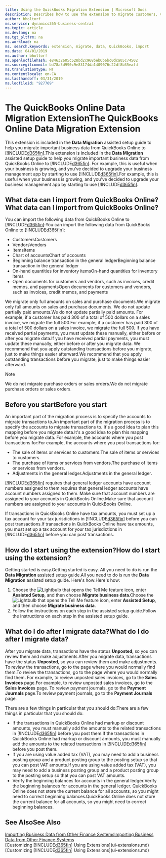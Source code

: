 ```yaml
---
title: Using the QuickBooks Migration Extension | Microsoft Docs
description: Describes how to use the extension to migrate customers, vendors, items, and accounts from QuickBooks Online to Business Central.
author: bholtorf
ms.service: dynamics365-business-central
ms.topic: article
ms.devlang: na
ms.tgt_pltfrm: na
ms.workload: na
ms. search.keywords: extension, migrate, data, QuickBooks, import
ms.date: 04/01/2019
ms.author: bholtorf
ms.openlocfilehash: e84632605c528bd2c968beb6b6bc0dca05c74502
ms.sourcegitcommit: bd78a5d990c9e83174da1409076c22df8b35eafd
ms.translationtype: HT
ms.contentlocale: en-CA
ms.lasthandoff: 03/31/2019
ms.locfileid: "927769"
---
```

# <a name="the-quickbooks-online-data-migration-extension"></a><span data-ttu-id="f1120-103">The QuickBooks Online Data Migration Extension</span><span class="sxs-lookup"><span data-stu-id="f1120-103">The QuickBooks Online Data Migration Extension</span></span>
<span data-ttu-id="f1120-104">This extension is included in the **Data Migration** assisted setup guide to help you migrate important business data from QuickBooks Online to [!INCLUDE[d365fin](includes/d365fin_md.md)].</span><span class="sxs-lookup"><span data-stu-id="f1120-104">This extension is included in the **Data Migration** assisted setup guide to help you migrate important business data from QuickBooks Online to [!INCLUDE[d365fin](includes/d365fin_md.md)].</span></span> <span data-ttu-id="f1120-105">For example, this is useful when your business is growing, and you've decided to upgrade your business management app by starting to use [!INCLUDE[d365fin](includes/d365fin_md.md)].</span><span class="sxs-lookup"><span data-stu-id="f1120-105">For example, this is useful when your business is growing, and you've decided to upgrade your business management app by starting to use [!INCLUDE[d365fin](includes/d365fin_md.md)].</span></span>

## <a name="what-data-can-i-import-from-quickbooks-online"></a><span data-ttu-id="f1120-106">What data can I import from QuickBooks Online?</span><span class="sxs-lookup"><span data-stu-id="f1120-106">What data can I import from QuickBooks Online?</span></span>
<span data-ttu-id="f1120-107">You can import the following data from QuickBooks Online to [!INCLUDE[d365fin](includes/d365fin_md.md)]:</span><span class="sxs-lookup"><span data-stu-id="f1120-107">You can import the following data from QuickBooks Online to [!INCLUDE[d365fin](includes/d365fin_md.md)]:</span></span>  

* <span data-ttu-id="f1120-108">Customers</span><span class="sxs-lookup"><span data-stu-id="f1120-108">Customers</span></span>
* <span data-ttu-id="f1120-109">Vendors</span><span class="sxs-lookup"><span data-stu-id="f1120-109">Vendors</span></span>
* <span data-ttu-id="f1120-110">Items</span><span class="sxs-lookup"><span data-stu-id="f1120-110">Items</span></span>
* <span data-ttu-id="f1120-111">Chart of accounts</span><span class="sxs-lookup"><span data-stu-id="f1120-111">Chart of accounts</span></span>
* <span data-ttu-id="f1120-112">Beginning balance transaction in the general ledger</span><span class="sxs-lookup"><span data-stu-id="f1120-112">Beginning balance transaction in the general ledger</span></span>
* <span data-ttu-id="f1120-113">On-hand quantities for inventory items</span><span class="sxs-lookup"><span data-stu-id="f1120-113">On-hand quantities for inventory items</span></span>
* <span data-ttu-id="f1120-114">Open documents for customers and vendors, such as invoices, credit memos, and payments</span><span class="sxs-lookup"><span data-stu-id="f1120-114">Open documents for customers and vendors, such as invoices, credit memos, and payments</span></span>

<span data-ttu-id="f1120-115">We migrate only full amounts on sales and purchase documents.</span><span class="sxs-lookup"><span data-stu-id="f1120-115">We migrate only full amounts on sales and purchase documents.</span></span> <span data-ttu-id="f1120-116">We do not update partially paid amounts.</span><span class="sxs-lookup"><span data-stu-id="f1120-116">We do not update partially paid amounts.</span></span> <span data-ttu-id="f1120-117">For example, if a customer has paid 300 of a total of 500 dollars on a sales invoice, we migrate the full 500.</span><span class="sxs-lookup"><span data-stu-id="f1120-117">For example, if a customer has paid 300 of a total of 500 dollars on a sales invoice, we migrate the full 500.</span></span> <span data-ttu-id="f1120-118">If you have received partial payments, you must update these manually, either before or after you migrate data.</span><span class="sxs-lookup"><span data-stu-id="f1120-118">If you have received partial payments, you must update these manually, either before or after you migrate data.</span></span> <span data-ttu-id="f1120-119">We recommend that you apply outstanding transactions before you migrate, just to make things easier afterward.</span><span class="sxs-lookup"><span data-stu-id="f1120-119">We recommend that you apply outstanding transactions before you migrate, just to make things easier afterward.</span></span>

> [!NOTE]  
>   <span data-ttu-id="f1120-120">We do not migrate purchase orders or sales orders.</span><span class="sxs-lookup"><span data-stu-id="f1120-120">We do not migrate purchase orders or sales orders.</span></span>

## <a name="before-you-start"></a><span data-ttu-id="f1120-121">Before you start</span><span class="sxs-lookup"><span data-stu-id="f1120-121">Before you start</span></span>
<span data-ttu-id="f1120-122">An important part of the migration process is to specify the accounts to migrate transactions to.</span><span class="sxs-lookup"><span data-stu-id="f1120-122">An important part of the migration process is to specify the accounts to migrate transactions to.</span></span> <span data-ttu-id="f1120-123">It's a good idea to plan this mapping before you migrate data.</span><span class="sxs-lookup"><span data-stu-id="f1120-123">It's a good idea to plan this mapping before you migrate data.</span></span> <span data-ttu-id="f1120-124">For example, the accounts where you post transactions for:</span><span class="sxs-lookup"><span data-stu-id="f1120-124">For example, the accounts where you post transactions for:</span></span>  

* <span data-ttu-id="f1120-125">The sale of items or services to customers.</span><span class="sxs-lookup"><span data-stu-id="f1120-125">The sale of items or services to customers.</span></span>
* <span data-ttu-id="f1120-126">The purchase of items or services from vendors.</span><span class="sxs-lookup"><span data-stu-id="f1120-126">The purchase of items or services from vendors.</span></span>  
* <span data-ttu-id="f1120-127">Adjustments in the general ledger.</span><span class="sxs-lookup"><span data-stu-id="f1120-127">Adjustments in the general ledger.</span></span>  

[!INCLUDE[d365fin](includes/d365fin_md.md)] <span data-ttu-id="f1120-128">requires that general ledger accounts have account numbers assigned to them.</span><span class="sxs-lookup"><span data-stu-id="f1120-128">requires that general ledger accounts have account numbers assigned to them.</span></span> <span data-ttu-id="f1120-129">Make sure that account numbers are assigned to your accounts in QuickBooks Online.</span><span class="sxs-lookup"><span data-stu-id="f1120-129">Make sure that account numbers are assigned to your accounts in QuickBooks Online.</span></span>

<span data-ttu-id="f1120-130">If transactions in QuickBooks Online have tax amounts, you must set up a tax account for your tax jurisdictions in [!INCLUDE[d365fin](includes/d365fin_md.md)] before you can post transactions.</span><span class="sxs-lookup"><span data-stu-id="f1120-130">If transactions in QuickBooks Online have tax amounts, you must set up a tax account for your tax jurisdictions in [!INCLUDE[d365fin](includes/d365fin_md.md)] before you can post transactions.</span></span>

## <a name="how-do-i-start-using-the-extension"></a><span data-ttu-id="f1120-131">How do I start using the extension?</span><span class="sxs-lookup"><span data-stu-id="f1120-131">How do I start using the extension?</span></span>
<span data-ttu-id="f1120-132">Getting started is easy.</span><span class="sxs-lookup"><span data-stu-id="f1120-132">Getting started is easy.</span></span> <span data-ttu-id="f1120-133">All you need to do is run the **Data Migration** assisted setup guide.</span><span class="sxs-lookup"><span data-stu-id="f1120-133">All you need to do is run the **Data Migration** assisted setup guide.</span></span> <span data-ttu-id="f1120-134">Here's how:</span><span class="sxs-lookup"><span data-stu-id="f1120-134">Here's how:</span></span>

1. <span data-ttu-id="f1120-135">Choose the ![Lightbulb that opens the Tell Me feature](media/ui-search/search_small.png "Tell me what you want to do") icon, enter **Assisted Setup**, and then choose **Migrate business data**.</span><span class="sxs-lookup"><span data-stu-id="f1120-135">Choose the ![Lightbulb that opens the Tell Me feature](media/ui-search/search_small.png "Tell me what you want to do") icon, enter **Assisted Setup**, and then choose **Migrate business data**.</span></span>
2. <span data-ttu-id="f1120-136">Follow the instructions on each step in the assisted setup guide.</span><span class="sxs-lookup"><span data-stu-id="f1120-136">Follow the instructions on each step in the assisted setup guide.</span></span>

## <a name="what-do-i-do-after-i-migrate-data"></a><span data-ttu-id="f1120-137">What do I do after I migrate data?</span><span class="sxs-lookup"><span data-stu-id="f1120-137">What do I do after I migrate data?</span></span>
<span data-ttu-id="f1120-138">After you migrate data, transactions have the status **Unposted**, so you can review them and make adjustments.</span><span class="sxs-lookup"><span data-stu-id="f1120-138">After you migrate data, transactions have the status **Unposted**, so you can review them and make adjustments.</span></span> <span data-ttu-id="f1120-139">To review the transactions, go to the page where you would normally find them.</span><span class="sxs-lookup"><span data-stu-id="f1120-139">To review the transactions, go to the page where you would normally find them.</span></span> <span data-ttu-id="f1120-140">For example, to review unposted sales invoices, go to the **Sales Invoices** page.</span><span class="sxs-lookup"><span data-stu-id="f1120-140">For example, to review unposted sales invoices, go to the **Sales Invoices** page.</span></span> <span data-ttu-id="f1120-141">To review payment journals, go to the **Payment Journals** page.</span><span class="sxs-lookup"><span data-stu-id="f1120-141">To review payment journals, go to the **Payment Journals** page.</span></span>   

<span data-ttu-id="f1120-142">There are a few things in particular that you should do:</span><span class="sxs-lookup"><span data-stu-id="f1120-142">There are a few things in particular that you should do:</span></span>

* <span data-ttu-id="f1120-143">If the transactions in QuickBooks Online had markup or discount amounts, you must manually add the amounts to the related transactions in [!INCLUDE[d365fin](includes/d365fin_md.md)] before you post them.</span><span class="sxs-lookup"><span data-stu-id="f1120-143">If the transactions in QuickBooks Online had markup or discount amounts, you must manually add the amounts to the related transactions in [!INCLUDE[d365fin](includes/d365fin_md.md)] before you post them.</span></span>
* <span data-ttu-id="f1120-144">If you are using value added tax (VAT), you may need to add a business posting group and a product posting group to the posting setup so that you can post VAT amounts.</span><span class="sxs-lookup"><span data-stu-id="f1120-144">If you are using value added tax (VAT), you may need to add a business posting group and a product posting group to the posting setup so that you can post VAT amounts.</span></span>
* <span data-ttu-id="f1120-145">Verify the beginning balances for accounts in the general ledger.</span><span class="sxs-lookup"><span data-stu-id="f1120-145">Verify the beginning balances for accounts in the general ledger.</span></span> <span data-ttu-id="f1120-146">QuickBooks Online does not store the current balance for all accounts, so you might need to correct beginning balances.</span><span class="sxs-lookup"><span data-stu-id="f1120-146">QuickBooks Online does not store the current balance for all accounts, so you might need to correct beginning balances.</span></span>

## <a name="see-also"></a><span data-ttu-id="f1120-147">See Also</span><span class="sxs-lookup"><span data-stu-id="f1120-147">See Also</span></span>
[<span data-ttu-id="f1120-148">Importing Business Data from Other Finance Systems</span><span class="sxs-lookup"><span data-stu-id="f1120-148">Importing Business Data from Other Finance Systems</span></span>](across-import-data-configuration-packages.md)  
<span data-ttu-id="f1120-149">[Customizing [!INCLUDE[d365fin](includes/d365fin_md.md)] Using Extensions](ui-extensions.md)</span><span class="sxs-lookup"><span data-stu-id="f1120-149">[Customizing [!INCLUDE[d365fin](includes/d365fin_md.md)] Using Extensions](ui-extensions.md)</span></span>  
